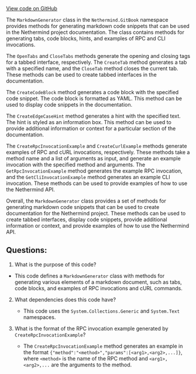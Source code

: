 [View code on GitHub](https://github.com/nethermindeth/nethermind/Nethermind.GitBook/MarkdownGenerator.cs)

The `MarkdownGenerator` class in the `Nethermind.GitBook` namespace provides methods for generating markdown code snippets that can be used in the Nethermind project documentation. The class contains methods for generating tabs, code blocks, hints, and examples of RPC and CLI invocations.

The `OpenTabs` and `CloseTabs` methods generate the opening and closing tags for a tabbed interface, respectively. The `CreateTab` method generates a tab with a specified name, and the `CloseTab` method closes the current tab. These methods can be used to create tabbed interfaces in the documentation.

The `CreateCodeBlock` method generates a code block with the specified code snippet. The code block is formatted as YAML. This method can be used to display code snippets in the documentation.

The `CreateEdgeCaseHint` method generates a hint with the specified text. The hint is styled as an information box. This method can be used to provide additional information or context for a particular section of the documentation.

The `CreateRpcInvocationExample` and `CreateCurlExample` methods generate examples of RPC and cURL invocations, respectively. These methods take a method name and a list of arguments as input, and generate an example invocation with the specified method and arguments. The `GetRpcInvocationExample` method generates the example RPC invocation, and the `GetCliInvocationExample` method generates an example CLI invocation. These methods can be used to provide examples of how to use the Nethermind API.

Overall, the `MarkdownGenerator` class provides a set of methods for generating markdown code snippets that can be used to create documentation for the Nethermind project. These methods can be used to create tabbed interfaces, display code snippets, provide additional information or context, and provide examples of how to use the Nethermind API.
## Questions: 
 1. What is the purpose of this code?
   - This code defines a `MarkdownGenerator` class with methods for generating various elements of a markdown document, such as tabs, code blocks, and examples of RPC invocations and cURL commands.

2. What dependencies does this code have?
   - This code uses the `System.Collections.Generic` and `System.Text` namespaces.

3. What is the format of the RPC invocation example generated by `CreateRpcInvocationExample`?
   - The `CreateRpcInvocationExample` method generates an example in the format `{"method":"<method>","params":[<arg1>,<arg2>,...]}`, where `<method>` is the name of the RPC method and `<arg1>,<arg2>,...` are the arguments to the method.